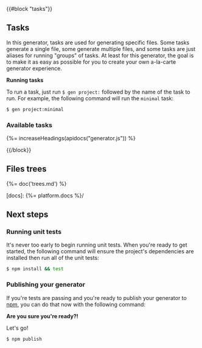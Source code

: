 
{{#block "tasks"}}
## Tasks
In this generator, tasks are used for generating specific files. Some tasks generate a single file, some generate multiple files, and some tasks are just aliases for running "groups" of tasks. At least for this generator, the goal is to make it as easy as possible for you to create your own a-la-carte generator experience.

**Running tasks**

To run a task, just run `$ gen project:` followed by the name of the task to run. For example, the following command will run the `minimal` task:

```sh
$ gen project:minimal
```
### Available tasks
{%= increaseHeadings(apidocs("generator.js")) %}


{{/block}}

## Files trees
{%= doc('trees.md') %}

[docs]: {%= platform.docs %}/

## Next steps
### Running unit tests

It's never too early to begin running unit tests. When you're ready to get started, the following command will ensure the project's dependencies are installed then run all of the unit tests:

```sh
$ npm install && test
```

### Publishing your generator

If you're tests are passing and you're ready to publish your generator to [npm](https://www.npmjs.com), you can do that now with the following command:

**Are you sure you're ready?!**

Let's go!

```sh
$ npm publish
```
